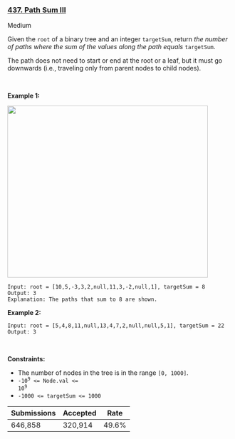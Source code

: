 ### [437. Path Sum III](https://leetcode.com/problems/path-sum-iii/)

Medium

Given the `` root `` of a binary tree and an integer `` targetSum ``, return _the number of paths where the sum of the values along the path equals_ `` targetSum ``.

The path does not need to start or end at the root or a leaf, but it must go downwards (i.e., traveling only from parent nodes to child nodes).

 

__Example 1:__

<img alt="" src="https://assets.leetcode.com/uploads/2021/04/09/pathsum3-1-tree.jpg" style="width: 450px; height: 386px;"/>

```
Input: root = [10,5,-3,3,2,null,11,3,-2,null,1], targetSum = 8
Output: 3
Explanation: The paths that sum to 8 are shown.
```

__Example 2:__

```
Input: root = [5,4,8,11,null,13,4,7,2,null,null,5,1], targetSum = 22
Output: 3
```

 

__Constraints:__

*   The number of nodes in the tree is in the range `` [0, 1000] ``.
*   <code>-10<sup>9</sup> <= Node.val <= 10<sup>9</sup></code>
*   `` -1000 <= targetSum <= 1000 ``

| Submissions    | Accepted     | Rate   |
| -------------- | ------------ | ------ |
| 646,858 | 320,914 | 49.6% |